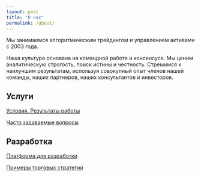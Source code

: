 ```yaml
---
layout: post
title: "О нас"
permalink: /about/
---
```


Мы занимаемся алгоритмическим трейдингом и управлением активами с 2003 года. 

Наша культура основана на командной работе и консенсусе. Мы ценим аналитическую строгость, поиск истины и честность. Стремимся к наилучшим результатам, используя совокупный опыт членов нашей команды, наших партнеров, наших консультантов и инвесторов.

## Услуги
[Условия. Результаты работы](https://ragve-hub.github.io/tale/asset/)

[Часто задаваемые вопросы](https://ragve-hub.github.io/tale/faq/)

## Разработка
[Платформа для разработки](https://ragve.ru/framework/)

[Примеры торговых стратегий](https://ragve.ru/2021-06-20/sample_strategy)

